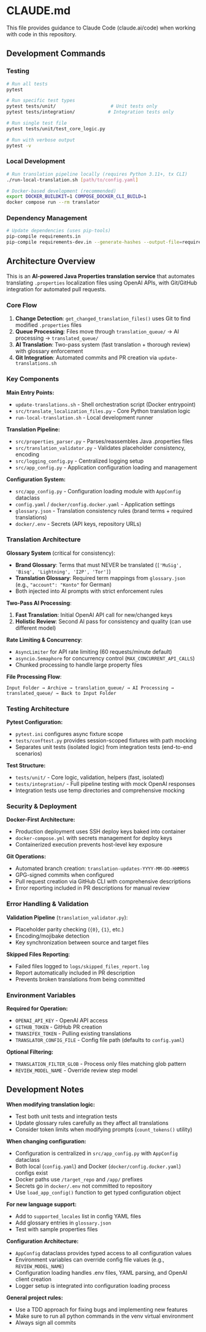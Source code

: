 # CLAUDE.md

This file provides guidance to Claude Code (claude.ai/code) when working with code in this repository.

## Development Commands

### Testing
```bash
# Run all tests
pytest

# Run specific test types
pytest tests/unit/                    # Unit tests only
pytest tests/integration/            # Integration tests only

# Run single test file
pytest tests/unit/test_core_logic.py

# Run with verbose output
pytest -v
```

### Local Development
```bash
# Run translation pipeline locally (requires Python 3.11+, tx CLI)
./run-local-translation.sh [path/to/config.yaml]

# Docker-based development (recommended)
export DOCKER_BUILDKIT=1 COMPOSE_DOCKER_CLI_BUILD=1
docker compose run --rm translator
```

### Dependency Management
```bash
# Update dependencies (uses pip-tools)
pip-compile requirements.in
pip-compile requirements-dev.in --generate-hashes --output-file=requirements-dev.txt
```

## Architecture Overview

This is an **AI-powered Java Properties translation service** that automates translating `.properties` localization files using OpenAI APIs, with Git/GitHub integration for automated pull requests.

### Core Flow
1. **Change Detection**: `get_changed_translation_files()` uses Git to find modified `.properties` files
2. **Queue Processing**: Files move through `translation_queue/` → AI processing → `translated_queue/`
3. **AI Translation**: Two-pass system (fast translation + thorough review) with glossary enforcement
4. **Git Integration**: Automated commits and PR creation via `update-translations.sh`

### Key Components

**Main Entry Points:**
- `update-translations.sh` - Shell orchestration script (Docker entrypoint)
- `src/translate_localization_files.py` - Core Python translation logic
- `run-local-translation.sh` - Local development runner

**Translation Pipeline:**
- `src/properties_parser.py` - Parses/reassembles Java .properties files
- `src/translation_validator.py` - Validates placeholder consistency, encoding
- `src/logging_config.py` - Centralized logging setup
- `src/app_config.py` - Application configuration loading and management

**Configuration System:**
- `src/app_config.py` - Configuration loading module with `AppConfig` dataclass
- `config.yaml` / `docker/config.docker.yaml` - Application settings
- `glossary.json` - Translation consistency rules (brand terms + required translations)
- `docker/.env` - Secrets (API keys, repository URLs)

### Translation Architecture

**Glossary System** (critical for consistency):
- **Brand Glossary**: Terms that must NEVER be translated (`['MuSig', 'Bisq', 'Lightning', 'I2P', 'Tor']`)
- **Translation Glossary**: Required term mappings from `glossary.json` (e.g., `"account": "Konto"` for German)
- Both injected into AI prompts with strict enforcement rules

**Two-Pass AI Processing**:
1. **Fast Translation**: Initial OpenAI API call for new/changed keys
2. **Holistic Review**: Second AI pass for consistency and quality (can use different model)

**Rate Limiting & Concurrency**:
- `AsyncLimiter` for API rate limiting (60 requests/minute default)
- `asyncio.Semaphore` for concurrency control (`MAX_CONCURRENT_API_CALLS`)
- Chunked processing to handle large property files

**File Processing Flow**:
```
Input Folder → Archive → translation_queue/ → AI Processing → translated_queue/ → Back to Input Folder
```

### Testing Architecture

**Pytest Configuration:**
- `pytest.ini` configures async fixture scope
- `tests/conftest.py` provides session-scoped fixtures with path mocking
- Separates unit tests (isolated logic) from integration tests (end-to-end scenarios)

**Test Structure:**
- `tests/unit/` - Core logic, validation, helpers (fast, isolated)
- `tests/integration/` - Full pipeline testing with mock OpenAI responses
- Integration tests use temp directories and comprehensive mocking

### Security & Deployment

**Docker-First Architecture:**
- Production deployment uses SSH deploy keys baked into container
- `docker-compose.yml` with secrets management for deploy keys
- Containerized execution prevents host-level key exposure

**Git Operations:**
- Automated branch creation: `translation-updates-YYYY-MM-DD-HHMMSS`
- GPG-signed commits when configured
- Pull request creation via GitHub CLI with comprehensive descriptions
- Error reporting included in PR descriptions for manual review

### Error Handling & Validation

**Validation Pipeline** (`translation_validator.py`):
- Placeholder parity checking (`{0}`, `{1}`, etc.)
- Encoding/mojibake detection
- Key synchronization between source and target files

**Skipped Files Reporting**:
- Failed files logged to `logs/skipped_files_report.log`
- Report automatically included in PR description
- Prevents broken translations from being committed

### Environment Variables

**Required for Operation:**
- `OPENAI_API_KEY` - OpenAI API access
- `GITHUB_TOKEN` - GitHub PR creation
- `TRANSIFEX_TOKEN` - Pulling existing translations
- `TRANSLATOR_CONFIG_FILE` - Config file path (defaults to `config.yaml`)

**Optional Filtering:**
- `TRANSLATION_FILTER_GLOB` - Process only files matching glob pattern
- `REVIEW_MODEL_NAME` - Override review step model

## Development Notes

**When modifying translation logic:**
- Test both unit tests and integration tests
- Update glossary rules carefully as they affect all translations
- Consider token limits when modifying prompts (`count_tokens()` utility)

**When changing configuration:**
- Configuration is centralized in `src/app_config.py` with `AppConfig` dataclass
- Both local (`config.yaml`) and Docker (`docker/config.docker.yaml`) configs exist
- Docker paths use `/target_repo` and `/app/` prefixes
- Secrets go in `docker/.env` not committed to repository
- Use `load_app_config()` function to get typed configuration object

**For new language support:**
- Add to `supported_locales` list in config YAML files
- Add glossary entries in `glossary.json`
- Test with sample properties files

**Configuration Architecture:**
- `AppConfig` dataclass provides typed access to all configuration values
- Environment variables can override config file values (e.g., `REVIEW_MODEL_NAME`)
- Configuration loading handles .env files, YAML parsing, and OpenAI client creation
- Logger setup is integrated into configuration loading process

**General project rules:**
- Use a TDD approach for fixing bugs and implementing new features
- Make sure to run all python commands in the venv virtual environment
- Always sign all commits